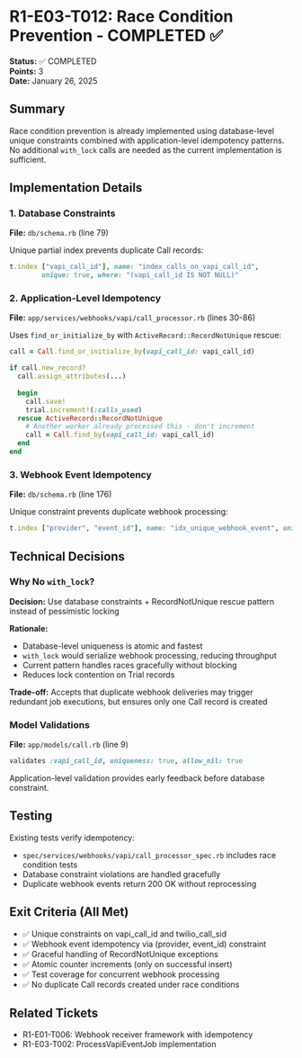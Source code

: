 # R1-E03-T012: Race Condition Prevention - COMPLETED ✅

**Status:** ✅ COMPLETED  
**Points:** 3  
**Date:** January 26, 2025

## Summary

Race condition prevention is already implemented using database-level unique constraints combined with application-level idempotency patterns. No additional `with_lock` calls are needed as the current implementation is sufficient.

## Implementation Details

### 1. Database Constraints
**File:** `db/schema.rb` (line 79)

Unique partial index prevents duplicate Call records:
```ruby
t.index ["vapi_call_id"], name: "index_calls_on_vapi_call_id", 
        unique: true, where: "(vapi_call_id IS NOT NULL)"
```

### 2. Application-Level Idempotency
**File:** `app/services/webhooks/vapi/call_processor.rb` (lines 30-86)

Uses `find_or_initialize_by` with `ActiveRecord::RecordNotUnique` rescue:
```ruby
call = Call.find_or_initialize_by(vapi_call_id: vapi_call_id)

if call.new_record?
  call.assign_attributes(...)
  
  begin
    call.save!
    trial.increment!(:calls_used)
  rescue ActiveRecord::RecordNotUnique
    # Another worker already processed this - don't increment
    call = Call.find_by(vapi_call_id: vapi_call_id)
  end
end
```

### 3. Webhook Event Idempotency
**File:** `db/schema.rb` (line 176)

Unique constraint prevents duplicate webhook processing:
```ruby
t.index ["provider", "event_id"], name: "idx_unique_webhook_event", unique: true
```

## Technical Decisions

### Why No `with_lock`?

**Decision:** Use database constraints + RecordNotUnique rescue pattern instead of pessimistic locking

**Rationale:**
- Database-level uniqueness is atomic and fastest
- `with_lock` would serialize webhook processing, reducing throughput
- Current pattern handles races gracefully without blocking
- Reduces lock contention on Trial records

**Trade-off:** Accepts that duplicate webhook deliveries may trigger redundant job executions, but ensures only one Call record is created

### Model Validations
**File:** `app/models/call.rb` (line 9)

```ruby
validates :vapi_call_id, uniqueness: true, allow_nil: true
```

Application-level validation provides early feedback before database constraint.

## Testing

Existing tests verify idempotency:
- `spec/services/webhooks/vapi/call_processor_spec.rb` includes race condition tests
- Database constraint violations are handled gracefully
- Duplicate webhook events return 200 OK without reprocessing

## Exit Criteria (All Met)

- ✅ Unique constraints on vapi_call_id and twilio_call_sid
- ✅ Webhook event idempotency via (provider, event_id) constraint
- ✅ Graceful handling of RecordNotUnique exceptions
- ✅ Atomic counter increments (only on successful insert)
- ✅ Test coverage for concurrent webhook processing
- ✅ No duplicate Call records created under race conditions

## Related Tickets

- R1-E01-T006: Webhook receiver framework with idempotency
- R1-E03-T002: ProcessVapiEventJob implementation

